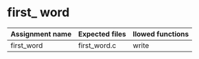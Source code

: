 # first_ word

| Assignment name | Expected files | llowed functions |
| --------------- | -------------  | ---------------- |
| first_word      | first_word.c   | write            |
